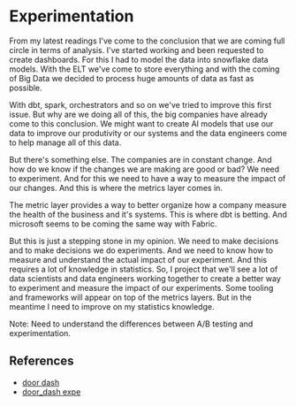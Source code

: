 # Experimentation

From my latest readings I've come to the conclusion that we are coming full circle in terms of analysis. I've started working and been requested to create dashboards. For this I had to model the data into snowflake data models. With the ELT we've come to store everything and with the coming of Big Data we decided to process huge amounts of data as fast as possible.

With dbt, spark, orchestrators and so on we've tried to improve this first issue. But why are we doing all of this, the big companies have already come to this conclusion. We might want to create AI models that use our data to improve our produtivity or our systems and the data engineers come to help manage all of this data.

But there's something else. The companies are in constant change. And how do we know if the changes we are making are good or bad? We need to experiment. And for this we need to have a way to measure the impact of our changes. And this is where the metrics layer comes in.

The metric layer provides a way to better organize how a company measure the health of the business and it's systems. This is where dbt is betting. And microsoft seems to be coming the same way with Fabric.

But this is just a stepping stone in my opinion. We need to make decisions and to make decisions we do experiments. And we need to know how to measure and understand the actual impact of our experiment. And this requires a lot of knowledge in statistics. So, I project that we'll see a lot of data scientists and data engineers working together to create a better way to experiment and measure the impact of our experiments. Some tooling and frameworks will appear on top of the metrics layers. But in the meantime I need to improve on my statistics knowledge.

Note: Need to understand the differences between A/B testing and experimentation.

## References

- [door dash](https://doordash.engineering/2020/05/26/why-we-built-a-metrics-platform/)
- [door_dash expe](https://doordash.engineering/2023/04/12/using-metrics-layer-to-standardize-and-scale-experimentation-at-doordash/)
